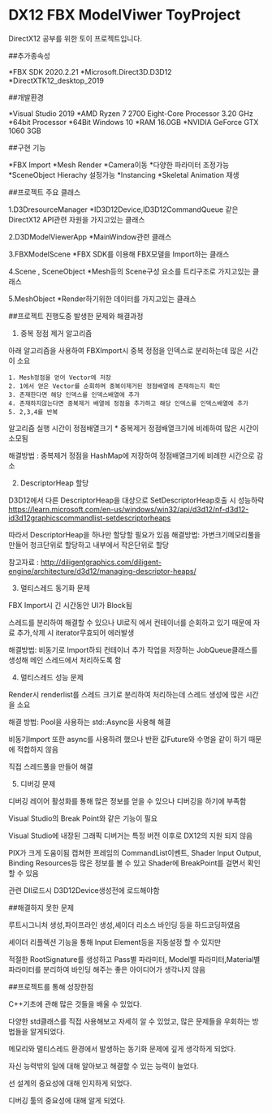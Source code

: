 # DX12 FBX ModelViwer ToyProject

DirectX12 공부를 위한 토이 프로젝트입니다.


##추가종속성

*FBX SDK 2020.2.21
*Microsoft.Direct3D.D3D12
*DirectXTK12_desktop_2019


##개발환경

*Visual Studio 2019
*AMD Ryzen 7 2700 Eight-Core Processor 3.20 GHz
*64bit Processor
*64Bit Windows 10
*RAM 16.0GB
*NVIDIA GeForce GTX 1060 3GB

##구현 기능

*FBX Import
*Mesh Render
*Camera이동
*다양한 파라미터 조정가능
*SceneObject Hierachy 설정가능
*Instancing
*Skeletal Animation 재생

##프로젝트 주요 클래스

1.D3DresourceManager
    *ID3D12Device,ID3D12CommandQueue 같은 DirectX12 API관련 자원을 가지고있는 클래스 

2.D3DModelViewerApp
    *MainWindow관련 클래스

3.FBXModelScene
    *FBX SDK를 이용해 FBX모델을 Import하는 클래스

4.Scene , SceneObject
    *Mesh등의 Scene구성 요소를 트리구조로 가지고있는 클래스

5.MeshObject
    *Render하기위한 데이터를 가지고있는 클래스


##프로젝트 진행도중 발생한 문제와 해결과정

1. 중복 정점 제거 알고리즘

아래 알고리즘을 사용하여 FBXImport시 중복 정점을 인덱스로 분리하는데 많은 시간이 소요

    1. Mesh정점을 얻어 Vector에 저장
    2. 1에서 얻은 Vector를 순회하며 중복이제거된 정점배열에 존재하는지 확인
    3. 존재한다면 해당 인덱스를 인덱스배열에 추가
    4. 존재하지않는다면 중복제거 배열에 정점을 추가하고 해당 인덱스를 인덱스배열에 추가
    5. 2,3,4를 반복

알고리즘 실행 시간이 정점배열크기 * 중복제거 정점배열크기에 비례하여 많은 시간이 소모됨

해결방법 : 중복제거 정점을 HashMap에 저장하여 정점배열크기에 비례한 시간으로 감소


2. DescriptorHeap 할당

D3D12에서 다른 DescriptorHeap을 대상으로 SetDescriptorHeap호출 시 성능하락
https://learn.microsoft.com/en-us/windows/win32/api/d3d12/nf-d3d12-id3d12graphicscommandlist-setdescriptorheaps

따라서 DescriptorHeap을 하나만 할당할 필요가 있음
해결방법: 가변크기메모리풀을 만들어 청크단위로 할당하고 내부에서 작은단위로 할당

참고자료 : http://diligentgraphics.com/diligent-engine/architecture/d3d12/managing-descriptor-heaps/


3. 멀티스레드 동기화 문제

FBX Import시 긴 시간동안 UI가 Block됨

스레드를 분리하여 해결할 수 있으나 UI로직 에서 컨테이너를 순회하고 있기 때문에 자료 추가,삭제 시 iterator무효되어 에러발생

해결방법: 비동기로 Import하되 컨테이너 추가 작업을 저장하는 JobQueue클래스를 생성해 메인 스레드에서 처리하도록 함


4. 멀티스레드 성능 문제

Render시 renderlist를 스레드 크기로 분리하여 처리하는데 스레드 생성에 많은 시간을 소요

해결 방법: Pool을 사용하는 std::Async을 사용해 해결

비동기Import 또한 async를 사용하려 했으나 반환 값Future와 수명을 같이 하기 때문에 적합하지 않음

직접 스레드풀을 만들어 해결


5. 디버깅 문제

디버깅 레이어 활성화를 통해 많은 정보를 얻을 수 있으나 디버깅을 하기에 부족함

Visual Studio의 Break Point와 같은 기능이 필요

Visual Studio에 내장된 그래픽 디버거는 특정 버전 이후로 DX12의 지원 되지 않음

PIX가 크게 도움이됨 캡쳐한 프레임의 CommandList이벤트, Shader Input Output, Binding Resources등 많은 정보를 볼 수 있고 Shader에 BreakPoint를 걸면서 확인할 수 있음

관련 Dll로드시 D3D12Device생성전에 로드해야함



##해결하지 못한 문제

루트시그니처 생성,파이프라인 생성,셰이더 리소스 바인딩 등을 하드코딩하였음

셰이더 리플렉션 기능을 통해 Input Element등을 자동설정 할 수 있지만

적절한 RootSignature를 생성하고 Pass별 파라미터, Model별 파라미터,Material별 파라미터를 분리하여 바인딩 해주는 좋은 아이디어가 생각나지 않음


##프로젝트를 통해 성장한점


C++기초에 관해 많은 것들을 배울 수 있었다.


다양한 std클래스를 직접 사용해보고 자세히 알 수 있었고, 많은 문제들을 우회하는 방법들을 알게되었다.


메모리와 멀티스레드 환경에서 발생하는 동기화 문제에 깊게 생각하게 되었다.


자신 능력밖의 일에 대해 알아보고 해결할 수 있는 능력이 늘었다.


선 설계의 중요성에 대해 인지하게 되었다.


디버깅 툴의 중요성에 대해 알게 되었다.





